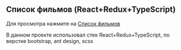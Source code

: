 ## Список фильмов (React+Redux+TypeScript)

Для просмотра нажмите на [Список фильмов](https://blackrider116.github.io/REACT-Movies-List)

В данном проекте использовал стек React+Redux+TypeScript, по верстке bootstrap, ant design, scss